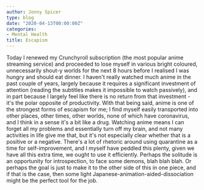 ```yaml
---
author: Jonny Spicer
type: blog
date: "2020-04-13T00:00:00Z"
categories:
- Mental Health
title: Escapism
---
```

Today I renewed my Crunchyroll subscription (the most popular anime streaming service) and proceeded to lose myself
in various bright coloured, unnecessarily shout-y worlds for the next 8 hours before I realised I was hungry and
should eat dinner. I haven't really watched much anime in the past couple of years, largely because it requires a
significant investment of attention (reading the subtitles makes it impossible to watch passively), and in part because
I largely feel like there is no return from that investment - it's the polar opposite of productivity. With that being
said, anime is one of the strongest forms of escapism for me; I find myself easily transported into other places, other
times, other worlds, none of which have coronavirus, and I think in a sense it's a bit like a drug. Watching anime
means I can forget all my problems and essentially turn off my brain, and not many activities in life give me that,
but it's not especially clear whether that is a positive or a negative. There's a lot of rhetoric around using
quarantine as a time for self-improvement, and I myself have peddled this plenty, given we have all this extra time,
we ought to use it efficiently. Perhaps the solitude is an opportunity for introspection, to face some demons, blah
blah blah. Or perhaps the goal is just to make it to the other side of this in one piece, and if that is the case,
then some light Japanese-animation-aided-dissociation might be the perfect tool for the job.

